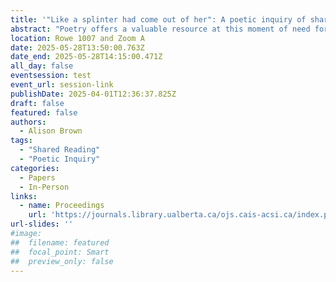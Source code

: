 ```yaml
---
title: '"Like a splinter had come out of her": A poetic inquiry of shared reading'
abstract: "Poetry offers a valuable resource at this moment of need for language that not only informs but also connects, enacts, and creates. With this paper, I present a selection of findings from the poetic inquiry phase of my doctoral research examining what happens when we bring people together to read aloud and discuss literary works. I create and share three sets of poems: found poems from the transcripts of my interviews with reading group participants, found poems from the work of relevant theorists, and threshold poems that weave in my voice as the poet-researcher. The poems reveal how the cultivated liminal space of shared reading can engender a practice of listening otherwise experienced as a process of relational wellbeing."
location: Rowe 1007 and Zoom A
date: 2025-05-28T13:50:00.763Z
date_end: 2025-05-28T14:15:00.471Z
all_day: false
eventsession: test
event_url: session-link
publishDate: 2025-04-01T12:36:37.825Z
draft: false
featured: false
authors:
  - Alison Brown
tags:
  - "Shared Reading"
  - "Poetic Inquiry"
categories:
  - Papers
  - In-Person
links:
  - name: Proceedings
    url: 'https://journals.library.ualberta.ca/ojs.cais-acsi.ca/index.php/cais-asci/article/view/1923'
url-slides: ''
#image:
##  filename: featured
##  focal_point: Smart
##  preview_only: false
---
```

